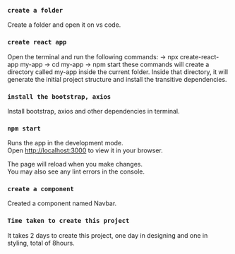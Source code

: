 ### `create a folder`

Create a folder and open it on vs code.

### `create react app`

Open the terminal and run the following commands:
-> npx create-react-app my-app
-> cd my-app
-> npm start
these commands will create a directory called my-app inside the current folder. Inside that directory, it will generate the initial project structure and install the transitive dependencies.

### `install the bootstrap, axios`

Install bootstrap, axios and other dependencies in terminal.

### `npm start`

Runs the app in the development mode.\
Open [http://localhost:3000](http://localhost:3000) to view it in your browser.

The page will reload when you make changes.\
You may also see any lint errors in the console.

### `create a component`

Created a component named Navbar.

### `Time taken to create this project`
It takes 2 days to create this project, one day in designing and one in styling, total of 8hours.
